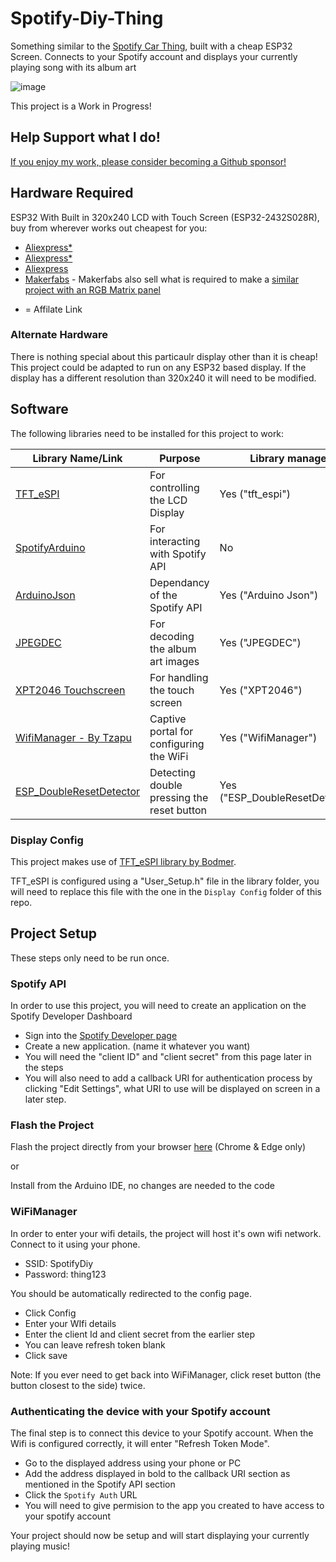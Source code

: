 # Spotify-Diy-Thing
Something similar to the [Spotify Car Thing](https://carthing.spotify.com/), built with a cheap ESP32 Screen. Connects to your Spotify account and displays your currently playing song with its album art

![image](https://user-images.githubusercontent.com/1562562/221344692-7dd359d3-2e64-4a09-850b-b619477c5043.png)

This project is a Work in Progress!

## Help Support what I do!

[If you enjoy my work, please consider becoming a Github sponsor!](https://github.com/sponsors/witnessmenow/)

## Hardware Required

ESP32 With Built in 320x240 LCD with Touch Screen (ESP32-2432S028R), buy from wherever works out cheapest for you:
- [Aliexpress*](https://s.click.aliexpress.com/e/_DkSpIjB)
- [Aliexpress*](https://s.click.aliexpress.com/e/_DkcmuCh)
- [Aliexpress](https://www.aliexpress.com/item/1005004502250619.htm)
- [Makerfabs](https://www.makerfabs.com/sunton-esp32-2-8-inch-tft-with-touch.html) - Makerfabs also sell what is required to make a [similar project with an RGB Matrix panel](https://github.com/witnessmenow/Spotify-NFC-Matrix-Display/blob/master/README.md)
    
 * = Affilate Link
 
 ### Alternate Hardware

There is nothing special about this particaulr display other than it is cheap! This project could be adapted to run on any ESP32 based display. If the display has a different resolution than 320x240 it will need to be modified.

## Software

The following libraries need to be installed for this project to work:

| Library Name/Link                                                                                 | Purpose                                     | Library manager                  |
| ------------------------------------------------------------------------------------------------- | ------------------------------------------- | ------------------------ |
| [TFT_eSPI](https://github.com/Bodmer/TFT_eSPI)                                                    | For controlling the LCD Display             | Yes ("tft_espi")             |
| [SpotifyArduino](https://github.com/witnessmenow/spotify-api-arduino)                             | For interacting with Spotify API            | No                                |
| [ArduinoJson](https://github.com/bblanchon/ArduinoJson)                                           | Dependancy of the Spotify API               | Yes ("Arduino Json")         |
| [JPEGDEC](https://github.com/bitbank2/JPEGDEC)                                                    | For decoding the album art images           | Yes ("JPEGDEC")              |
| [XPT2046 Touchscreen](https://github.com/PaulStoffregen/XPT2046_Touchscreen)                      | For handling the touch screen               | Yes ("XPT2046")              |
| [WifiManager - By Tzapu](https://github.com/tzapu/WiFiManager)                                    | Captive portal for configuring the WiFi     | Yes ("WifiManager")              |
| [ESP_DoubleResetDetector](https://github.com/khoih-prog/ESP_DoubleResetDetector)                  | Detecting double pressing the reset button  | Yes ("ESP_DoubleResetDetector")              |

### Display Config

This project makes use of [TFT_eSPI library by Bodmer](https://github.com/Bodmer/TFT_eSPI).

TFT_eSPI is configured using a "User_Setup.h" file in the library folder, you will need to replace this file with the one in the `Display Config` folder of this repo.

## Project Setup

These steps only need to be run once.

### Spotify API

In order to use this project, you will need to create an application on the Spotify Developer Dashboard

- Sign into the [Spotify Developer page](https://developer.spotify.com/dashboard/login)
- Create a new application. (name it whatever you want)
- You will need the "client ID" and "client secret" from this page later in the steps
- You will also need to add a callback URI for authentication process by clicking "Edit Settings", what URI to use will be displayed on screen in a later step.

### Flash the Project

Flash the project directly from your browser [here](https://witnessmenow.github.io/Spotify-Diy-Thing) (Chrome & Edge only)

or 

Install from the Arduino IDE, no changes are needed to the code

### WiFiManager

In order to enter your wifi details, the project will host it's own wifi network. Connect to it using your phone.
- SSID: SpotifyDiy
- Password: thing123

You should be automatically redirected to the config page. 
- Click Config
- Enter your WIfi details
- Enter the client Id and client secret from the earlier step
- You can leave refresh token blank
- Click save

Note: If you ever need to get back into WiFiManager, click reset button (the button closest to the side) twice.

### Authenticating the device with your Spotify account

The final step is to connect this device to your Spotify account. When the Wifi is configured correctly, it will enter "Refresh Token Mode".

- Go to the displayed address using your phone or PC
- Add the address displayed in bold to the callback URI section as mentioned in the Spotify API section
- Click the `Spotify Auth` URL
- You will need to give permision to the app you created to have access to your spotify account

Your project should now be setup and will start displaying your currently playing music!
